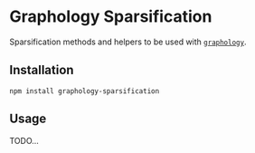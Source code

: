 # Graphology Sparsification

Sparsification methods and helpers to be used with [`graphology`](https://graphology.github.io).

## Installation

```
npm install graphology-sparsification
```

## Usage

TODO...

